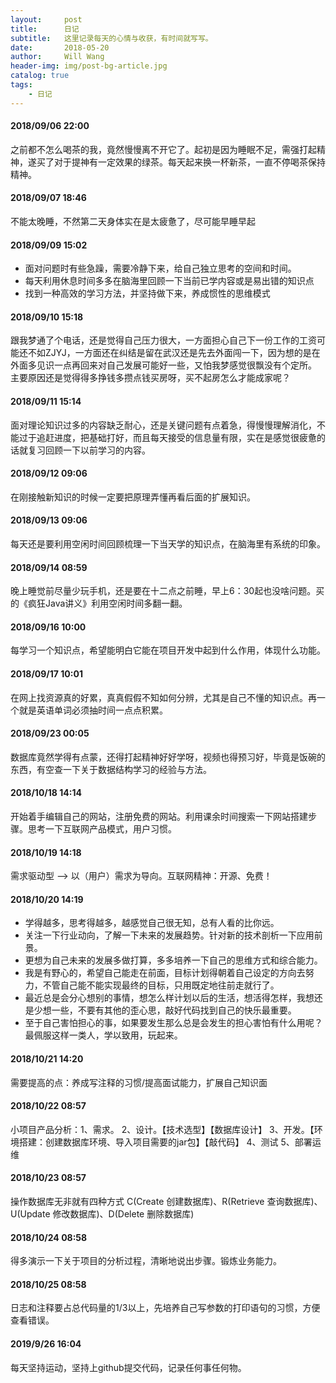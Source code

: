 ```yaml
---
layout:     post
title:      日记
subtitle:   这里记录每天的心情与收获，有时间就写写。
date:       2018-05-20
author:     Will Wang
header-img: img/post-bg-article.jpg
catalog: true
tags:
    - 日记
---
```


#### 2018/09/06 22:00
之前都不怎么喝茶的我，竟然慢慢离不开它了。起初是因为睡眠不足，需强打起精神，遂买了对于提神有一定效果的绿茶。每天起来换一杯新茶，一直不停喝茶保持精神。

#### 2018/09/07 18:46   
不能太晚睡，不然第二天身体实在是太疲惫了，尽可能早睡早起

#### 2018/09/09 15:02 	
- 面对问题时有些急躁，需要冷静下来，给自己独立思考的空间和时间。
- 每天利用休息时间多多在脑海里回顾一下当前已学内容或是易出错的知识点
- 找到一种高效的学习方法，并坚持做下来，养成惯性的思维模式 

#### 2018/09/10 15:18  
跟我梦通了个电话，还是觉得自己压力很大，一方面担心自己下一份工作的工资可能还不如ZJYJ，一方面还在纠结是留在武汉还是先去外面闯一下，因为想的是在外面多见识一点再回来对自己发展可能好一些，又怕我梦感觉很飘没有个定所。 主要原因还是觉得得多挣钱多攒点钱买房呀，买不起房怎么才能成家呢？

#### 2018/09/11 15:14   
面对理论知识过多的内容缺乏耐心，还是关键问题有点着急，得慢慢理解消化，不能过于追赶进度，把基础打好，而且每天接受的信息量有限，实在是感觉很疲惫的话就复习回顾一下以前学习的内容。

#### 2018/09/12 09:06   
在刚接触新知识的时候一定要把原理弄懂再看后面的扩展知识。

#### 2018/09/13 09:06   
每天还是要利用空闲时间回顾梳理一下当天学的知识点，在脑海里有系统的印象。

#### 2018/09/14 08:59   
晚上睡觉前尽量少玩手机，还是要在十二点之前睡，早上6：30起也没啥问题。买的《疯狂Java讲义》利用空闲时间多翻一翻。 

#### 2018/09/16 10:00 	
每学习一个知识点，希望能明白它能在项目开发中起到什么作用，体现什么功能。

#### 2018/09/17 10:01   
在网上找资源真的好累，真真假假不知如何分辨，尤其是自己不懂的知识点。再一个就是英语单词必须抽时间一点点积累。

#### 2018/09/23 00:05   
数据库竟然学得有点蒙，还得打起精神好好学呀，视频也得预习好，毕竟是饭碗的东西，有空查一下关于数据结构学习的经验与方法。

#### 2018/10/18 14:14   
开始着手编辑自己的网站，注册免费的网站。利用课余时间搜索一下网站搭建步骤。思考一下互联网产品模式，用户习惯。

#### 2018/10/19 14:18   
需求驱动型 --> 以（用户）需求为导向。互联网精神：开源、免费！

#### 2018/10/20 14:19   
- 学得越多，思考得越多，越感觉自己很无知，总有人看的比你远。
- 关注一下行业动向，了解一下未来的发展趋势。针对新的技术剖析一下应用前景。
- 更想为自己未来的发展多做打算，多多培养一下自己的思维方式和综合能力。
- 我是有野心的，希望自己能走在前面，目标计划得朝着自己设定的方向去努力，不管自己能不能实现最终的目标，只用既定地往前走就行了。
- 最近总是会分心想别的事情，想怎么样计划以后的生活，想活得怎样，我想还是少想一些，不要有其他的歪心思，敲好代码找到自己的快乐最重要。
- 至于自己害怕担心的事，如果要发生那么总是会发生的担心害怕有什么用呢？最佩服这样一类人，学以致用，玩起来。

#### 2018/10/21 14:20   
需要提高的点：养成写注释的习惯/提高面试能力，扩展自己知识面

#### 2018/10/22 08:57   
小项目产品分析：1、需求。 2、设计。【技术选型】【数据库设计】 3、开发。【环境搭建：创建数据库环境、导入项目需要的jar包】【敲代码】 4、测试 5、部署运维

#### 2018/10/23 08:57   
操作数据库无非就有四种方式 C(Create 创建数据库)、R(Retrieve 查询数据库)、U(Update 修改数据库)、D(Delete 删除数据库)

#### 2018/10/24 08:58   
得多演示一下关于项目的分析过程，清晰地说出步骤。锻炼业务能力。

#### 2018/10/25 08:58   
日志和注释要占总代码量的1/3以上，先培养自己写参数的打印语句的习惯，方便查看错误。

#### 2019/9/26 16:04
每天坚持运动，坚持上github提交代码，记录任何事任何物。